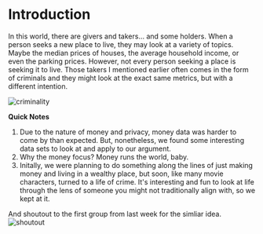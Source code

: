 Introduction
=====

In this world, there are givers and takers... and some holders. When a person seeks a new place to live, they may look at a variety of topics. Maybe the median prices of houses, the average household income, or even the parking prices. However, not every person seeking a place is seeking it to live. Those takers I mentioned earlier often comes in the form of criminals and they might look at the exact same metrics, but with a different intention. 

![criminality](https://media.giphy.com/media/NFzNOIBiFYlZS/giphy.gif)

**Quick Notes**
1) Due to the nature of money and privacy, money data was harder to come by than expected. But, nonetheless, we found some interesting data sets to look at and apply to our argument. 
2) Why the money focus? Money runs the world, baby. 
3) Initally, we were planning to do something along the lines of just making money and living in a wealthy place, but soon, like many movie characters, turned to a life of crime. It's interesting and fun to look at life through the lens of someone you might not traditionally align with, so we kept at it. 

And shoutout to the first group from last week for the simliar idea. 
![shoutout](https://media.giphy.com/media/bKFbckT4NUjh7qBjNj/giphy.gif)